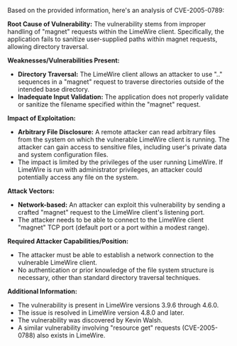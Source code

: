 Based on the provided information, here's an analysis of CVE-2005-0789:

**Root Cause of Vulnerability:**
The vulnerability stems from improper handling of "magnet" requests within the LimeWire client. Specifically, the application fails to sanitize user-supplied paths within magnet requests, allowing directory traversal.

**Weaknesses/Vulnerabilities Present:**
- **Directory Traversal:** The LimeWire client allows an attacker to use ".." sequences in a "magnet" request to traverse directories outside of the intended base directory.
- **Inadequate Input Validation:** The application does not properly validate or sanitize the filename specified within the "magnet" request.

**Impact of Exploitation:**
- **Arbitrary File Disclosure:** A remote attacker can read arbitrary files from the system on which the vulnerable LimeWire client is running. The attacker can gain access to sensitive files, including user's private data and system configuration files.
- The impact is limited by the privileges of the user running LimeWire. If LimeWire is run with administrator privileges, an attacker could potentially access any file on the system.

**Attack Vectors:**
- **Network-based:** An attacker can exploit this vulnerability by sending a crafted "magnet" request to the LimeWire client's listening port.
- The attacker needs to be able to connect to the LimeWire client "magnet" TCP port (default port or a port within a modest range).

**Required Attacker Capabilities/Position:**
- The attacker must be able to establish a network connection to the vulnerable LimeWire client.
- No authentication or prior knowledge of the file system structure is necessary, other than standard directory traversal techniques.

**Additional Information:**
- The vulnerability is present in LimeWire versions 3.9.6 through 4.6.0.
- The issue is resolved in LimeWire version 4.8.0 and later.
- The vulnerability was discovered by Kevin Walsh.
- A similar vulnerability involving "resource get" requests (CVE-2005-0788) also exists in LimeWire.